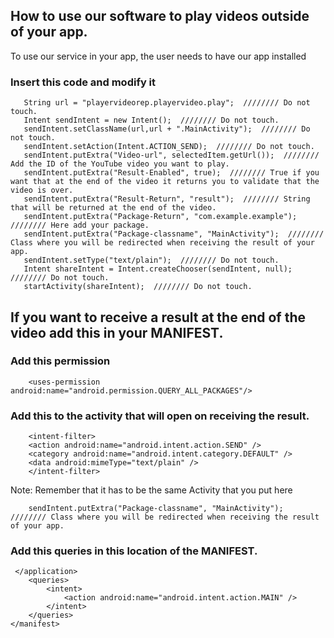 ## How to use our software to play videos outside of your app.
To use our service in your app, the user needs to have our app installed
### Insert this code and modify it
```
   String url = "playervideorep.playervideo.play";  //////// Do not touch.
   Intent sendIntent = new Intent();  //////// Do not touch.
   sendIntent.setClassName(url,url + ".MainActivity");  //////// Do not touch.
   sendIntent.setAction(Intent.ACTION_SEND);  //////// Do not touch.
   sendIntent.putExtra("Video-url", selectedItem.getUrl());  //////// Add the ID of the YouTube video you want to play.
   sendIntent.putExtra("Result-Enabled", true);  //////// True if you want that at the end of the video it returns you to validate that the video is over.
   sendIntent.putExtra("Result-Return", "result");  //////// String that will be returned at the end of the video.
   sendIntent.putExtra("Package-Return", "com.example.example");  //////// Here add your package.
   sendIntent.putExtra("Package-classname", "MainActivity");  //////// Class where you will be redirected when receiving the result of your app.
   sendIntent.setType("text/plain");  //////// Do not touch. 
   Intent shareIntent = Intent.createChooser(sendIntent, null);  //////// Do not touch.
   startActivity(shareIntent);  //////// Do not touch.
```


## If you want to receive a result at the end of the video add this in your MANIFEST.
### Add this permission
```
    <uses-permission android:name="android.permission.QUERY_ALL_PACKAGES"/>
```
### Add this to the activity that will open on receiving the result.
```
    <intent-filter>
    <action android:name="android.intent.action.SEND" />
    <category android:name="android.intent.category.DEFAULT" />
    <data android:mimeType="text/plain" />
    </intent-filter>
```
Note: Remember that it has to be the same Activity that you put here
```
    sendIntent.putExtra("Package-classname", "MainActivity");  //////// Class where you will be redirected when receiving the result of your app.
```
### Add this queries in this location of the MANIFEST.
```
 </application>
    <queries>
        <intent>
            <action android:name="android.intent.action.MAIN" />
        </intent>
    </queries>
</manifest>
```
